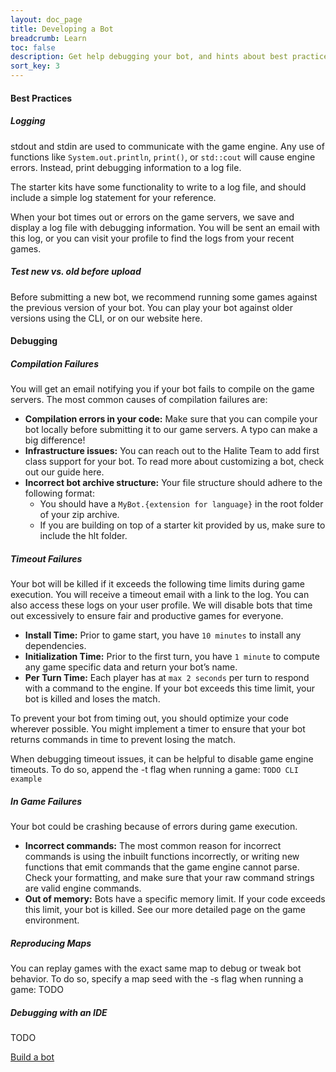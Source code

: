 ```yaml
---
layout: doc_page
title: Developing a Bot
breadcrumb: Learn
toc: false
description: Get help debugging your bot, and hints about best practices for writing a bot.
sort_key: 3
---
```


<div class="doc-section" markdown="1">

#### Best Practices

##### Logging
stdout and stdin are used to communicate with the game engine. Any use of functions like `System.out.println`, `print()`, or `std::cout` will cause engine errors. Instead, print debugging information to a log file.

The starter kits have some functionality to write to a log file, and should include a simple log statement for your reference.

When your bot times out or errors on the game servers, we save and display a log file with debugging information. You will be sent an email with this log, or you can visit your profile to find the logs from your recent games.

##### Test new vs. old before upload
Before submitting a new bot, we recommend running some games against the previous version of your bot. You can play your bot against older versions using the CLI, or on our website here.

</div>
<div class="doc-section" markdown="1">

#### Debugging

##### Compilation Failures
You will get an email notifying you if your bot fails to compile on the game servers. The most common causes of compilation failures are:
* **Compilation errors in your code:** Make sure that you can compile your bot locally before submitting it to our game servers. A typo can make a big difference!
* **Infrastructure issues:** You can reach out to the Halite Team to add first class support for your bot. To read more about customizing a bot, check out our guide here.
* **Incorrect bot archive structure:** Your file structure should adhere to the following format:
  * You should have a `MyBot.{extension for language}` in the root folder of your zip archive.
  * If you are building on top of a starter kit provided by us, make sure to include the hlt folder.


##### Timeout Failures
Your bot will be killed if it exceeds the following time limits during game execution. You will receive a timeout email with a link to the log. You can also access these logs on your user profile. We will disable bots that time out excessively to ensure fair and productive games for everyone.
* **Install Time:** Prior to game start, you have `10 minutes` to install any dependencies.
* **Initialization Time:** Prior to the first turn, you have `1 minute` to compute any game specific data and return your bot’s name.
* **Per Turn Time:** Each player has at `max 2 seconds` per turn to respond with a command to the engine. If your bot exceeds this time limit, your bot is killed and loses the match.


To prevent your bot from timing out, you should optimize your code wherever possible. You might implement a timer to ensure that your bot returns commands in time to prevent losing the match.

When debugging timeout issues, it can be helpful to disable game engine timeouts. To do so, append the -t flag when running a game:
`TODO CLI example`

##### In Game Failures
Your bot could be crashing because of errors during game execution.
* **Incorrect commands:** The most common reason for incorrect commands is using the inbuilt functions incorrectly, or writing new functions that emit commands that the game engine cannot parse. Check your formatting, and make sure that your raw command strings are valid engine commands.
* **Out of memory:** Bots have a specific memory limit. If your code exceeds this limit, your bot is killed. See our more detailed page on the game environment.

##### Reproducing Maps
You can replay games with the exact same map to debug or tweak bot behavior. To do so, specify a map seed with the -s flag when running a game:
TODO

##### Debugging with an IDE
TODO


</div>

<div class="build-a-bot text-center">
  <a href="#" class="btn btn-primary">Build a bot</a>
</div>
